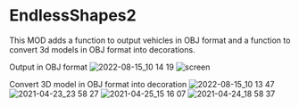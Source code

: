 # EndlessShapes2

This MOD adds a function to output vehicles in OBJ format and a function to convert 3d models in OBJ format into decorations.
  
  
  
Output in OBJ format
![2022-08-15_10 14 19](https://user-images.githubusercontent.com/42481055/184563101-5cf14e71-3f47-4210-b7ce-57decc7f1803.jpg)
![screen](https://user-images.githubusercontent.com/42481055/184563108-57ebd7d7-c352-4fed-997b-06649dde8a04.png)
  
  
  
Convert 3D model in OBJ format into decoration
![2022-08-15_10 13 47](https://user-images.githubusercontent.com/42481055/184563116-e0d74148-5ade-4a90-82c3-1e96dcaec09a.jpg)
![2021-04-23_23 58 27](https://user-images.githubusercontent.com/42481055/184563127-b1719abb-eb3f-48e6-9057-c98c4311e549.jpg)
![2021-04-25_15 16 07](https://user-images.githubusercontent.com/42481055/184563132-226fee49-47d3-407b-bae0-c44f4477f6cb.jpg)
![2021-04-24_18 58 37](https://user-images.githubusercontent.com/42481055/184563134-c8b0f555-964f-4d53-87de-db2ca22eb924.jpg)
